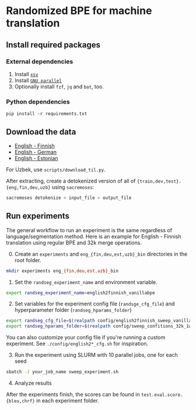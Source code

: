 # Randomized BPE for machine translation

## Install required packages

### External dependencies
1. Install [`xsv`](https://github.com/BurntSushi/xsv)
2. Install [`GNU parallel`](https://www.gnu.org/software/parallel/)
3. Optionally install `fzf`, `jq` and `bat`, too.

### Python dependencies
`pip install -r requirements.txt`

## Download the data
- [English - Finnish](https://drive.google.com/file/d/1J7uX5TQ2ivMowLWFmZrYrtJ47DeEWG2Q/view?usp=sharing)
- [English - German](https://drive.google.com/file/d/1BxaHJGkJ4vRFuhPno3DMtcVWBI4aC8bh/view?usp=sharing)
- [English - Estonian](https://drive.google.com/file/d/1Z9azC-FGJABmxTo29P46BhwNsCbaRu9P/view?usp=sharing)

For Uzbek, use `scripts/download_til.py`.

After extracting, create a detokenized version of all of `{train,dev,test}.{eng,fin,deu,uzb}` using `sacremoses`:

```bash
sacremoses detokenize < input_file > output_file
```
## Run experiments

The general workflow to run an experiment is the same regardless of language/segmentation method.
Here is an example for English - Finnish translation using regular BPE and 32k merge operations.

0. Create an `experiments` and `eng_{fin,deu,est,uzb}_bin` directories in the root folder.

```bash
mkdir experiments eng_{fin,deu,est,uzb}_bin
```

1. Set the `randseg_experiment_name` and environment variable. 

```bash
export randseg_experiment_name=english2finnish_vanillabpe
```

2. Set variables for the experiment config file (`randsge_cfg_file`) and hyperparameter folder (`randseg_hparams_folder`)

```bash
export randseg_cfg_file=$(realpath config/english2finnish_sweep_vanillabpe_cfg.sh)
export randseg_hparams_folder=$(realpath config/sweep_confitions_32k_1worker)
```

You can also customize your config file if you're running a custom experiment. See `./config/english2*_cfg.sh` for inspiration.

3. Run the experiment using SLURM with 10 parallel jobs, one for each seed

```bash
sbatch -J your_job_name sweep_experiment.sh
```

4. Analyze results

After the experiments finish, the scores can be found in `test.eval.score.{bleu,chrf}` in each experiment folder.

